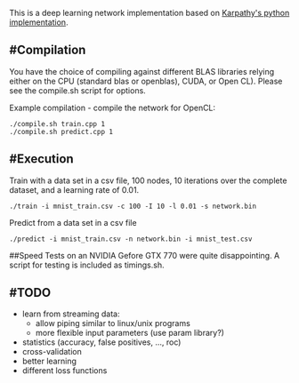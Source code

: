 This is a deep learning network implementation based on [Karpathy's python implementation](http://karpathy.github.io/2015/05/21/rnn-effectiveness/). 


#Compilation
--------

You have the choice of compiling against different BLAS libraries relying either on the CPU (standard blas or openblas), CUDA, or Open CL). Please see the compile.sh script for options. 

Example compilation - compile the network for OpenCL: 
```
./compile.sh train.cpp 1
./compile.sh predict.cpp 1
```

#Execution
----------

Train with a data set in a csv file, 100 nodes, 10 iterations over the complete dataset, and a learning rate of 0.01. 

```
./train -i mnist_train.csv -c 100 -I 10 -l 0.01 -s network.bin
```


Predict from a data set in a csv file 

```
./predict -i mnist_train.csv -n network.bin -i mnist_test.csv
```

##Speed
Tests on an NVIDIA Gefore GTX 770 were quite disappointing. A script for testing is included as timings.sh. 


#TODO
-----

* learn from streaming data: 
	- allow piping similar to linux/unix programs
	- more flexible input parameters (use param library?)
* statistics (accuracy, false positives, ..., roc)
* cross-validation
* better learning
* different loss functions
